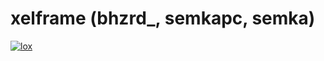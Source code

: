 # xelframe (bhzrd_, semkapc, semka)
[![lox](https://github-readme-stats.vercel.app/api?username=xelframe&show_icons=true&theme=transparent)](https://github.com/xelframe)
